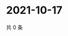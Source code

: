 # 2021-10-17

共 0 条

<!-- BEGIN WEIBO -->
<!-- 最后更新时间 Sun Oct 17 2021 05:00:53 GMT+0800 (China Standard Time) -->

<!-- END WEIBO -->

